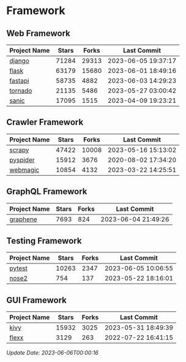# Framework

## Web Framework
| Project Name | Stars | Forks | Last Commit |
| ------------ | ----- | ----- | ----------- |
| [django](https://github.com/django/django) | 71284 | 29313 | 2023-06-05 19:37:17 |
| [flask](https://github.com/pallets/flask) | 63179 | 15680 | 2023-06-01 18:49:16 |
| [fastapi](https://github.com/tiangolo/fastapi) | 58735 | 4882 | 2023-06-03 14:29:23 |
| [tornado](https://github.com/tornadoweb/tornado) | 21135 | 5486 | 2023-05-27 03:00:42 |
| [sanic](https://github.com/sanic-org/sanic) | 17095 | 1515 | 2023-04-09 19:23:21 |

## Crawler Framework
| Project Name | Stars | Forks | Last Commit |
| ------------ | ----- | ----- | ----------- |
| [scrapy](https://github.com/scrapy/scrapy) | 47422 | 10008 | 2023-05-16 15:13:02 |
| [pyspider](https://github.com/binux/pyspider) | 15912 | 3676 | 2020-08-02 17:34:20 |
| [webmagic](https://github.com/code4craft/webmagic) | 10854 | 4132 | 2023-03-22 14:25:51 |

## GraphQL Framework
| Project Name | Stars | Forks | Last Commit |
| ------------ | ----- | ----- | ----------- |
| [graphene](https://github.com/graphql-python/graphene) | 7693 | 824 | 2023-06-04 21:49:26 |

## Testing Framework
| Project Name | Stars | Forks | Last Commit |
| ------------ | ----- | ----- | ----------- |
| [pytest](https://github.com/pytest-dev/pytest) | 10263 | 2347 | 2023-06-05 10:06:55 |
| [nose2](https://github.com/nose-devs/nose2) | 754 | 137 | 2023-05-22 18:16:01 |

## GUI Framework
| Project Name | Stars | Forks | Last Commit |
| ------------ | ----- | ----- | ----------- |
| [kivy](https://github.com/kivy/kivy) | 15932 | 3025 | 2023-05-31 18:49:39 |
| [flexx](https://github.com/flexxui/flexx) | 3129 | 263 | 2022-07-22 16:41:15 |

*Update Date: 2023-06-06T00:00:16*